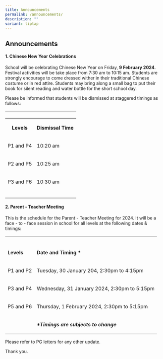 ```yaml
---
title: Announcements
permalink: /announcements/
description: ""
variant: tiptap
---
```

<h2>Announcements</h2>
<h4>1. Chinese New Year Celebrations</h4>
<p>School will be celebrating Chinese New Year on Friday, <strong>9 February 2024</strong>.
    Festival activities will be take place from 7:30 am to 10:15 am. Students
    are strongly encourage to come dressed wither in their traditional Chinese
    costume or in red attire. Students may bring along a small bag to put their
    book for silent reading and water bottle for the short school day.</p>
<p>Please be informed that students will be dismissed at staggered timings
    as follows:</p>
<table>
    <tbody>
        <tr>
            <td rowspan="1" colspan="1">
                <p></p>
            </td>
            <td rowspan="1" colspan="1">
                <p></p>
            </td>
        </tr>
        <tr>
            <th rowspan="1" colspan="1">
                <p>Levels</p>
            </th>
            <th rowspan="1" colspan="1">
                <p>Dismissal Time</p>
            </th>
        </tr>
        <tr>
            <td rowspan="1" colspan="1">
                <p>P1 and P4</p>
            </td>
            <td rowspan="1" colspan="1">
                <p>10:20 am</p>
            </td>
        </tr>
        <tr>
            <td rowspan="1" colspan="1">
                <p>P2 and P5</p>
            </td>
            <td rowspan="1" colspan="1">
                <p>10:25 am</p>
            </td>
        </tr>
        <tr>
            <td rowspan="1" colspan="1">
                <p>P3 and P6</p>
            </td>
            <td rowspan="1" colspan="1">
                <p>10:30 am</p>
            </td>
        </tr>
        <tr>
            <td rowspan="1" colspan="1">
                <p></p>
            </td>
            <td rowspan="1" colspan="1">
                <p></p>
            </td>
        </tr>
    </tbody>
</table>
<p></p>
<h4>2. Parent - Teacher Meeting</h4>
<p>This is the schedule for the Parent - Teacher Meeting for 2024. It will
    be a face - to - face session in school for all levels at the following
    dates &amp; timings:</p>
<p></p>
<table>
    <tbody>
        <tr>
            <th rowspan="1" colspan="1">
                <p></p>
            </th>
            <th rowspan="1" colspan="1">
                <p></p>
            </th>
            <th rowspan="1" colspan="1">
                <p></p>
            </th>
        </tr>
        <tr>
            <td rowspan="1" colspan="1">
                <p><strong>Levels</strong>
                </p>
            </td>
            <td rowspan="1" colspan="2">
                <p><strong>Date and Timing *</strong>
                </p>
            </td>
        </tr>
        <tr>
            <td rowspan="1" colspan="1">
                <p>P1 and P2</p>
            </td>
            <td rowspan="1" colspan="2">
                <p>Tuesday, 30 January 204, 2:30pm to 4:15pm</p>
            </td>
        </tr>
        <tr>
            <td rowspan="1" colspan="1">
                <p>P3 and P4</p>
            </td>
            <td rowspan="1" colspan="2">
                <p>Wednesday, 31 January 2024, 2:30pm to 5:15pm</p>
            </td>
        </tr>
        <tr>
            <td rowspan="1" colspan="1">
                <p>P5 and P6</p>
            </td>
            <td rowspan="1" colspan="2">
                <p>Thursday, 1 February 2024, 2:30pm to 5:15pm</p>
            </td>
        </tr>
        <tr>
            <td rowspan="1" colspan="1">
                <p></p>
            </td>
            <td rowspan="1" colspan="2">
                <p><strong><em>*Timings are subjects to change</em></strong>
                </p>
            </td>
        </tr>
    </tbody>
</table>
<p>Please refer to PG letters for any other update.</p>
<p>Thank you.</p>